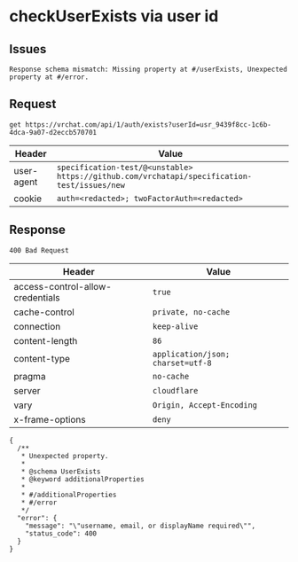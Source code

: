 # checkUserExists via user id

## Issues
```
Response schema mismatch: Missing property at #/userExists, Unexpected property at #/error.
```

## Request
`get https://vrchat.com/api/1/auth/exists?userId=usr_9439f8cc-1c6b-4dca-9a07-d2eccb570701`

| Header | Value |
| ------ | ----- |
| user-agent | `specification-test/@<unstable> https://github.com/vrchatapi/specification-test/issues/new` |
| cookie | `auth=<redacted>; twoFactorAuth=<redacted>` |


## Response
`400 Bad Request`

| Header | Value |
| ------ | ----- |
| access-control-allow-credentials | `true` |
| cache-control | `private, no-cache` |
| connection | `keep-alive` |
| content-length | `86` |
| content-type | `application/json; charset=utf-8` |
| pragma | `no-cache` |
| server | `cloudflare` |
| vary | `Origin, Accept-Encoding` |
| x-frame-options | `deny` |

```jsonc
{
  /**
   * Unexpected property.
   *
   * @schema UserExists
   * @keyword additionalProperties
   *
   * #/additionalProperties
   * #/error
   */
  "error": {
    "message": "\"username, email, or displayName required\"",
    "status_code": 400
  }
}
```
